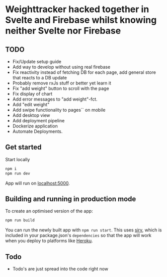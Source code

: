 # Weighttracker hacked together in Svelte and Firebase whilst knowing neither Svelte nor Firebase 

## TODO
- Fix/Update setup guide
- Add way to develop without using real firebase
- Fix reactivity instead of fetching DB for each page, add general store that reacts to a DB update
- Probably remove rxJs stuff or better yet learn it
- Fix "add weight" button to scroll with the page
- Fix display of chart
- Add error messages to "add weight"-fct.
- Add "edit weight"
- Add swipe functionality to pages`` on mobile
- Add desktop view
- Add deployment pipeline
- Dockerize application
- Automate Deployments.

## Get started

Start locally

```bash
npm i
npm run dev
```
App will run on [localhost:5000](http://localhost:5000).


## Building and running in production mode

To create an optimised version of the app:

```bash
npm run build
```

You can run the newly built app with `npm run start`. This uses [sirv](https://github.com/lukeed/sirv), which is included in your package.json's `dependencies` so that the app will work when you deploy to platforms like [Heroku](https://heroku.com).

## Todo
- Todo's are just spread into the code right now
